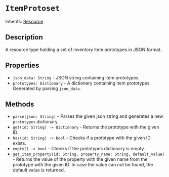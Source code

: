 # `ItemProtoset`

Inherits: [Resource](https://docs.godotengine.org/en/stable/classes/class_resource.html)

## Description

A resource type holding a set of inventory item prototypes in JSON format.

## Properties

* `json_data: String` - JSON string containing item prototypes.
* `prototypes: Dictionary` - A dictionary containing item prototypes. Generated by parsing `json_data`.

## Methods

* `parse(json: String)` - Parses the given json string and generates a new `prototypes` dictionary.
* `get(id: String) -> Dictionary` - Returns the prototype with the given ID.
* `has(id: String) -> bool` - Checks if a prototype with the given ID exists.
* `empty() -> bool` - Checks if the prototypes dictionary is empty.
* `get_item_property(id: String, property_name: String, default_value)` - Returns the value of the property with the given name from the prototype with the given ID. In case the value can not be found, the default value is returned.
